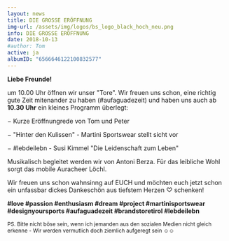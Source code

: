 ```yaml
---
layout: news
title: DIE GROSSE ERÖFFNUNG
img-url: /assets/img/logos/bs_logo_black_hoch_neu.png
info: DIE GROSSE ERÖFFNUNG
date: 2018-10-13
#author: Tom
active: ja
albumID: "6566646122100832577"
---
```

<b>Liebe Freunde!</b>

um 10.00 Uhr öffnen wir unser "Tore". Wir freuen uns schon, eine richtig gute
Zeit mitenander zu haben (#aufaguadezeit) und haben uns auch ab <b>10.30 Uhr</b> ein kleines
Programm überlegt:

&minus; Kurze Eröffnungrede von Tom und Peter

&minus; "Hinter den Kulissen" - Martini Sportswear stellt sicht vor

&minus; &#35;lebdeilebn - Susi Kimmel "Die Leidenschaft zum Leben"


Musikalisch begleitet werden wir von Antoni Berza. Für das leibliche Wohl sorgt das mobile Auracheer Löchl.

Wir freuen uns schon wahnsinng auf EUCH und möchten euch jetzt schon ein unfassbar dickes Dankeschön aus tiefstem Herzen &#9825; schenken!

 <b>&#35;love &#35;passion &#35;enthusiasm &#35;dream &#35;project &#35;martinisportswear &#35;designyoursports &#35;aufaguadezeit &#35;brandstoretirol &#35;lebdeilebn</b>


<p style="font-size: 12px"> PS. Bitte nicht böse sein, wenn ich jemanden aus den sozialen Medien nicht gleich erkenne - Wir werden vermutlich doch ziemlich aufgeregt sein &#9786;&#9786;</p>




